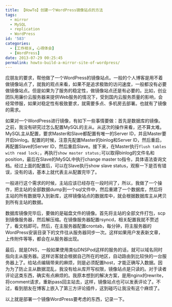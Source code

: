 ```yaml
---
title: 【HowTo】创建一个WordPress镜像站点的方法
tags:
  - mirror
  - MySQL
  - replication
  - WordPress
id: '583'
categories:
  - [工作相关, 心得体会]
  - [WordPress]
date: 2013-07-29 00:25:45
permalink: howto-build-a-mirror-site-of-wordpress/
---
```


应朋友的要求，帮他做了一个WordPress的镜像站点。一般的个人博客是用不着做镜像站点了，就我的观点来看，如果不是追求极致的访问速度，一般都没有必要做镜像站点。但是如果为了服务的稳定性，做镜像站点还是有必要的。比如，创业团队用廉价云服务器来提供Web服务的情况下，受到国内云服务质量的影响，会经常停服，如果对稳定性有极致要求，就需要多点、多机房去部署。也就有了镜像的需求。
<!-- more -->
如果对一个WordPress进行镜像，有如下一些事情要做：首先是数据库的镜像。之前，我没有研究过怎么配置MySQL的主从。从这次的操作来看，还不算太难。MySQL主从配置，要求Master和Slave都配置有唯一的Server ID，并且Master要开启binlog。配置的时候，注意先配置Master的binlog和Server ID，然后重启，再配置Slave的Server ID，然后重启Slave。接下来，在Master执行`flush tables with read lock;`，再执行`show master status;`可以取得binlog的文件名和position，最后在Slave的MySQL中执行change master to指令，具体语法查询文档。经过上面的配置后，可以在Slave执行show slave status，观察一下是否有错误，没有的话，基本上就代表主从配置完毕了。

一般进行这个需求的时候，主站应该已经存在一段时间了，所以，我做了一个操作，把主站的全部数据dump到一个sql文件中，然后重建了一个数据库，然后将主站的所有数据导入到新库，这样镜像站点的数据库中，就会根据数据库主从拷贝到所有主站的数据。

数据库镜像完毕后，要做的是磁盘文件的镜像。首先将主站的全部文件打包，scp到镜像服务器，然后解压缩。在镜像服务器配置rsyncd，相关配置我就不赘述了，看文档即可。然后，在主服务器配置crontab，每分钟，将主服务器的WordPress安装目录下的文件往从服务器同步一次。这样如果用户发表新文章，上传附件等等，都会在从服务器出现。

最后，就是DNS，一般如果使用类似DNSPod这样的服务的话，就可以域名同时指向主从服务器。这样访客就会根据自己所在的地区，自动路由到比较快的一台服务器上了。给站点编辑带来的麻烦，则是必须配置host，才能正确写入数据。因为为了防止主从数据混乱，我没有给从库开写权限，镜像站点是只读的。对于读者评论这类东西，确实有点麻烦的。我原本想到的解决方案，是用nginx的rewrite，将comment请求，重新pass回主站去，这样，镜像站点也可以发表评论了。不过，看到朋友在博客上嵌入了第三方评论插件，这到碰巧让我没有这个麻烦了。

以上就是部署一个镜像WordPress要考虑的东西，记录一下。